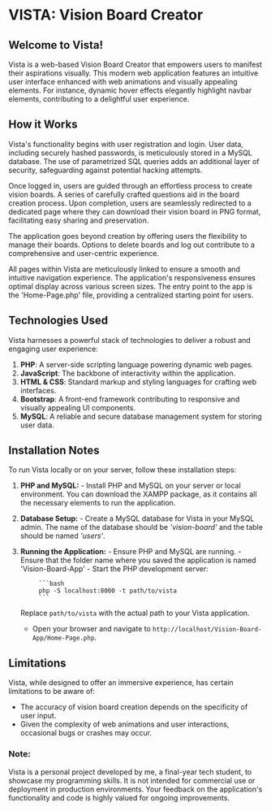 # VISTA: Vision Board Creator

## Welcome to Vista!

Vista is a web-based Vision Board Creator that empowers users to manifest their aspirations visually. This modern web application features an intuitive user interface enhanced with web animations and visually appealing elements. For instance, dynamic hover effects elegantly highlight navbar elements, contributing to a delightful user experience.

## How it Works

Vista's functionality begins with user registration and login. User data, including securely hashed passwords, is meticulously stored in a MySQL database. The use of parametrized SQL queries adds an additional layer of security, safeguarding against potential hacking attempts.

Once logged in, users are guided through an effortless process to create vision boards. A series of carefully crafted questions aid in the board creation process. Upon completion, users are seamlessly redirected to a dedicated page where they can download their vision board in PNG format, facilitating easy sharing and preservation.

The application goes beyond creation by offering users the flexibility to manage their boards. Options to delete boards and log out contribute to a comprehensive and user-centric experience.

All pages within Vista are meticulously linked to ensure a smooth and intuitive navigation experience. The application's responsiveness ensures optimal display across various screen sizes. The entry point to the app is the 'Home-Page.php' file, providing a centralized starting point for users.

## Technologies Used

Vista harnesses a powerful stack of technologies to deliver a robust and engaging user experience:

1. **PHP**: A server-side scripting language powering dynamic web pages.
2. **JavaScript**: The backbone of interactivity within the application.
3. **HTML & CSS**: Standard markup and styling languages for crafting web interfaces.
4. **Bootstrap**: A front-end framework contributing to responsive and visually appealing UI components.
5. **MySQL**: A reliable and secure database management system for storing user data.

## Installation Notes

To run Vista locally or on your server, follow these installation steps:

1. **PHP and MySQL:**
        - Install PHP and MySQL on your server or local environment. You can download the XAMPP package, as it contains all the necessary elements to run the application.

2. **Database Setup:**
        - Create a MySQL database for Vista in your MySQL admin. The name of the database should be *'vision-board'* and the table should be named *'users'*.

3. **Running the Application:**
        - Ensure PHP and MySQL are running.
        - Ensure that the folder name where you saved the application is named 'Vision-Board-App'
        - Start the PHP development server:

            ```bash
            php -S localhost:8000 -t path/to/vista
            ```

    Replace `path/to/vista` with the actual path to your Vista application.

    - Open your browser and navigate to `http://localhost/Vision-Board-App/Home-Page.php`.

## Limitations

Vista, while designed to offer an immersive experience, has certain limitations to be aware of:
- The accuracy of vision board creation depends on the specificity of user input.
- Given the complexity of web animations and user interactions, occasional bugs or crashes may occur.

### Note:

Vista is a personal project developed by me, a final-year tech student, to showcase my programming skills. It is not intended for commercial use or deployment in production environments. Your feedback on the application's functionality and code is highly valued for ongoing improvements.

